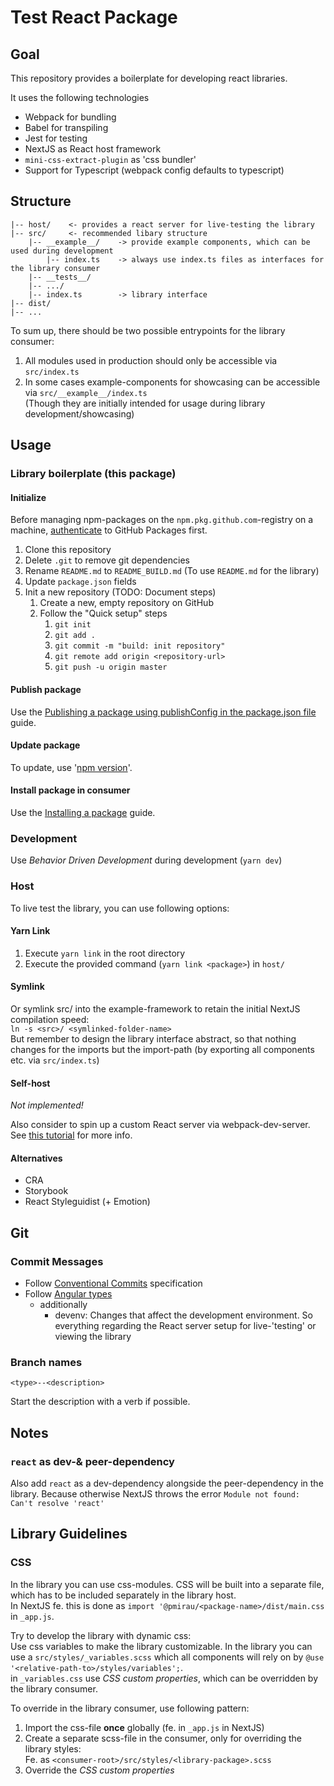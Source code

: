 # Test React Package

## Goal

This repository provides a boilerplate for developing react libraries.

It uses the following technologies
- Webpack for bundling
- Babel for transpiling
- Jest for testing
- NextJS as React host framework
- `mini-css-extract-plugin` as 'css bundler'
- Support for Typescript (webpack config defaults to typescript)

## Structure

```
|-- host/    <- provides a react server for live-testing the library
|-- src/     <- recommended libary structure
    |-- __example__/    -> provide example components, which can be used during development
        |-- index.ts    -> always use index.ts files as interfaces for the library consumer
    |-- __tests__/
    |-- .../
    |-- index.ts        -> library interface
|-- dist/
|-- ...    
```

To sum up, there should be two possible entrypoints for the library consumer:
1. All modules used in production should only be accessible via `src/index.ts`
2. In some cases example-components for showcasing can be accessible via `src/__example__/index.ts`  
   (Though they are initially intended for usage during library development/showcasing)

## Usage

### Library boilerplate (this package)

#### Initialize

Before managing npm-packages on the `npm.pkg.github.com`-registry on a machine,
[authenticate](https://docs.github.com/en/packages/working-with-a-github-packages-registry/working-with-the-npm-registry#authenticating-to-github-packages)
to GitHub Packages first.

1. Clone this repository
2. Delete `.git` to remove git dependencies
3. Rename `README.md` to `README_BUILD.md` (To use `README.md` for the library)
4. Update `package.json` fields
5. Init a new repository (TODO: Document steps)
   1. Create a new, empty repository on GitHub
   2. Follow the "Quick setup" steps
      1. `git init`
      2. `git add .`
      3. `git commit -m "build: init repository"`
      4. `git remote add origin <repository-url>`
      5. `git push -u origin master`
      
#### Publish package

Use the [Publishing a package using publishConfig in the package.json file](https://docs.github.com/en/packages/working-with-a-github-packages-registry/working-with-the-npm-registry#publishing-a-package-using-publishconfig-in-the-packagejson-file)
guide.

#### Update package

To update, use '[npm version](https://docs.npmjs.com/cli/v8/commands/npm-version)'.

#### Install package in consumer

Use the [Installing a package](https://docs.github.com/en/packages/working-with-a-github-packages-registry/working-with-the-npm-registry#installing-a-package)
guide.

### Development

Use _Behavior Driven Development_ during development (`yarn dev`)

### Host

To live test the library, you can use following options:

#### Yarn Link

1. Execute `yarn link` in the root directory
2. Execute the provided command (`yarn link <package>`) in `host/`

#### Symlink

Or symlink src/ into the example-framework to retain the initial NextJS compilation speed:  
`ln -s <src>/ <symlinked-folder-name>`  
But remember to design the library interface abstract, so that nothing changes for the imports
but the import-path (by exporting all components etc. via `src/index.ts`)

#### Self-host

_Not implemented!_

Also consider to spin up a custom React server via webpack-dev-server.
See [this tutorial](https://medium.com/@JedaiSaboteur/creating-a-react-app-from-scratch-f3c693b84658)
for more info.

#### Alternatives
- CRA
- Storybook
- React Styleguidist (+ Emotion)

## Git

### Commit Messages

- Follow [Conventional Commits](https://www.conventionalcommits.org/en/v1.0.0/) specification
- Follow [Angular types](https://github.com/angular/angular/blob/22b96b9/CONTRIBUTING.md#type)
  - additionally
    - devenv: Changes that affect the development environment. So everything regarding the React
    server setup for live-'testing' or viewing the library

### Branch names

`<type>--<description>`

Start the description with a verb if possible.

## Notes

### `react` as dev-& peer-dependency

Also add `react` as a dev-dependency alongside the peer-dependency in the library. 
Because otherwise NextJS throws the error `Module not found: Can't resolve 'react'`

## Library Guidelines

### CSS

In the library you can use css-modules. CSS will be built into a separate file, which has to be 
included separately in the library host.  
In NextJS fe. this is done as `import '@pmirau/<package-name>/dist/main.css` in `_app.js`.

Try to develop the library with dynamic css:  
Use css variables to make the library customizable. In the library you can use a 
`src/styles/_variables.scss` which all components will rely on by 
`@use '<relative-path-to>/styles/variables';`.  
in `_variables.css` use _CSS custom properties_, which can be overridden by the library consumer.

To override in the library consumer, use following pattern:  
1. Import the css-file **once** globally (fe. in `_app.js` in NextJS)
2. Create a separate scss-file in the consumer, only for overriding the library styles:  
  Fe. as `<consumer-root>/src/styles/<library-package>.scss`
3. Override the _CSS custom properties_
